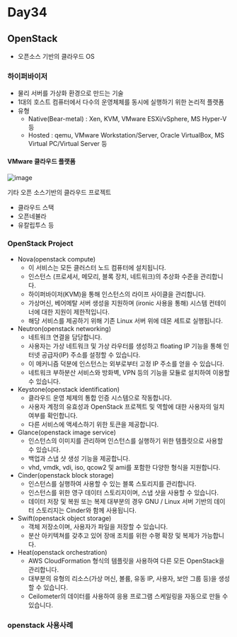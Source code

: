 # Day34

## OpenStack
- 오픈소스 기반의 클라우드 OS

### 하이퍼바이저

- 물리 서버를 가상화 환경으로 만드는 기술
- 1대의 호스트 컴퓨터에서 다수의 운영체체를 동시에 실행하기 위한 논리적 플랫폼
- 유형
  - Native(Bear-metal) : Xen, KVM, VMware ESXi/vSphere, MS Hyper-V 등
  - Hosted : qemu, VMware Workstation/Server, Oracle VirtualBox, MS Virtual PC/Virtual Server 등
 
#### VMware 클라우드 플랫폼
![image](https://github.com/JoEunSae/Metanet-Internship/assets/83803199/6c46a588-fa1f-4028-8ea9-d849f377f3b4)

기타 오픈 소스기반의 클라우드 프로젝트
- 클라우드 스택
- 오픈네뷸라
- 유칼립투스 등

### OpenStack Project
- Nova(openstack compute)
  - 이 서비스는 모든 클러스터 노드 컴퓨터에 설치됩니다.
  - 인스턴스 (프로세서, 메모리, 블록 장치, 네트워크)의 추상화 수준을 관리합니다.
  - 하이퍼바이저(KVM)을 통해 인스턴스의 라이프 사이클을 관리합니다.
  - 가상머신, 베어메탈 서버 생성을 지원하며 (ironic 사용을 통해) 시스템 컨테이너에 대한 지원이 제한적입니다.
  - 해당 서비스를 제공하기 위해 기존 Linux 서버 위에 데몬 세트로 실행됩니다.
- Neutron(openstack networking)
  - 네트워크 연결을 담당합니다.
  - 사용자는 가상 네트워크 및 가상 라우터를 생성하고 floating IP 기능을 통해 인터넷 공급자(IP) 주소를 설정할 수 있습니다.
  - 이 메커니즘 덕분에 인스턴스는 외부로부터 고정 IP 주소를 얻을 수 있습니다.
  - 네트워크 부하분산 서비스와 방화벽, VPN 등의 기능을 모듈로 설치하여 이용할 수 있습니다.
- Keystone(openstack identification)
  - 클라우드 운영 체제의 통합 인증 시스템으로 작동합니다.
  - 사용자 계정의 유효성과 OpenStack 프로젝트 및 역할에 대한 사용자의 일치 여부를 확인합니다.
  - 다른 서비스에 액세스하기 위한 토큰을 제공합니다.
- Glance(openstack image service)
  - 인스턴스의 이미지를 관리하며 인스턴스를 실행하기 위한 템플릿으로 사용할 수 있습니다.
  - 백업과 스냅 샷 생성 기능을 제공합니다.
  - vhd, vmdk, vdi, iso, qcow2 및 ami를 포함한 다양한 형식을 지원합니다.
- Cinder(openstack block storage)
  - 인스턴스를 실행하여 사용할 수 있는 블록 스토리지를 관리합니다.
  - 인스턴스를 위한 영구 데이터 스토리지이며, 스냅 샷을 사용할 수 있습니다.
  - 데이터 저장 및 복원 또는 복제 대부분의 경우 GNU / Linux 서버 기반의 데이터 스토리지는 Cinder와 함께 사용됩니다.
- Swift(openstack object storage)
  - 객체 저장소이며, 사용자가 파일을 저장할 수 있습니다.
  - 분산 아키텍쳐를 갖추고 있어 장애 조치를 위한 수평 확장 및 복제가 가능합니다.
- Heat(openstack orchestration)
  -  AWS CloudFormation 형식의 템플릿을 사용하여 다른 모든 OpenStack을 관리합니다.
  -  대부분의 유형의 리소스(가상 머신, 볼륨, 유동 IP, 사용자, 보안 그룹 등)을 생성 할 수 있습니다.
  -  Ceilometer의 데이터를 사용하여 응용 프로그램 스케일링을 자동으로 만들 수 있습니다.

### openstack 사용사례



